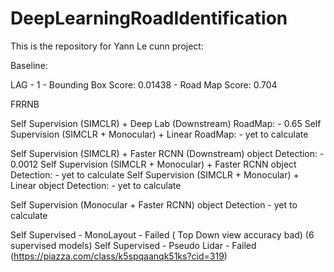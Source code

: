 # DeepLearningRoadIdentification

This is the repository for Yann Le cunn project:


Baseline:

LAG - 1 - Bounding Box Score: 0.01438 - Road Map Score: 0.704


FRRNB

Self Supervision (SIMCLR) + Deep Lab (Downstream) RoadMap: - 0.65
Self Supervision (SIMCLR + Monocular) + Linear RoadMap: - yet to calculate


Self Supervision (SIMCLR) + Faster RCNN (Downstream) object Detection: - 0.0012
Self Supervision (SIMCLR + Monocular) + Faster RCNN object Detection: - yet to calculate
Self Supervision (SIMCLR + Monocular) + Linear object Detection: - yet to calculate

Self Supervision (Monocular + Faster RCNN) object Detection - yet to calculate

Self Supervised - MonoLayout - Failed ( Top Down view  accuracy bad) (6 supervised models)
Self Supervised - Pseudo Lidar - Failed (https://piazza.com/class/k5spqaanqk51ks?cid=319)




